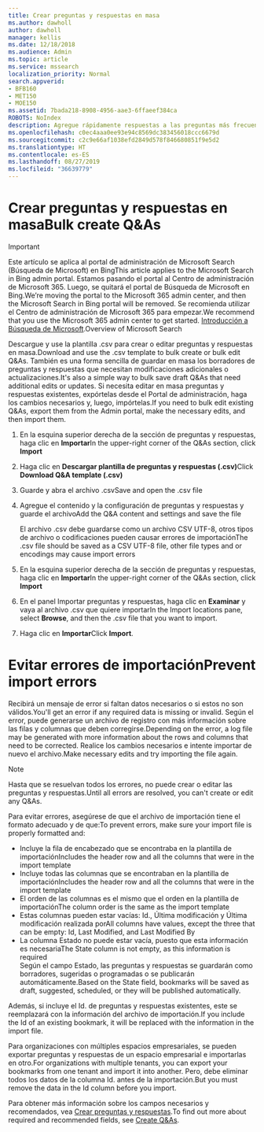 ```yaml
---
title: Crear preguntas y respuestas en masa
ms.author: dawholl
author: dawholl
manager: kellis
ms.date: 12/18/2018
ms.audience: Admin
ms.topic: article
ms.service: mssearch
localization_priority: Normal
search.appverid:
- BFB160
- MET150
- MOE150
ms.assetid: 7bada218-8908-4956-aae3-6ffaeef384ca
ROBOTS: NoIndex
description: Agregue rápidamente respuestas a las preguntas más frecuentes con herramientas de importación en el portal de administración de Búsqueda de Microsoft
ms.openlocfilehash: c0ec4aaa0ee93e94c8569dc383456018ccc6679d
ms.sourcegitcommit: c2c9e66af1038efd2849d578f846680851f9e5d2
ms.translationtype: HT
ms.contentlocale: es-ES
ms.lasthandoff: 08/27/2019
ms.locfileid: "36639779"
---
```

# <a name="bulk-create-qas"></a><span data-ttu-id="0cb23-103">Crear preguntas y respuestas en masa</span><span class="sxs-lookup"><span data-stu-id="0cb23-103">Bulk create Q&As</span></span>

> [!IMPORTANT]
> <span data-ttu-id="0cb23-104">Este artículo se aplica al portal de administración de Microsoft Search (Búsqueda de Microsoft) en Bing</span><span class="sxs-lookup"><span data-stu-id="0cb23-104">This article applies to the Microsoft Search in Bing admin portal.</span></span> <span data-ttu-id="0cb23-105">Estamos pasando el portal al Centro de administración de Microsoft 365. Luego, se quitará el portal de Búsqueda de Microsoft en Bing.</span><span class="sxs-lookup"><span data-stu-id="0cb23-105">We’re moving the portal to the Microsoft 365 admin center, and then the Microsoft Search in Bing portal will be removed.</span></span> <span data-ttu-id="0cb23-106">Se recomienda utilizar el Centro de administración de Microsoft 365 para empezar.</span><span class="sxs-lookup"><span data-stu-id="0cb23-106">We recommend that you use the Microsoft 365 admin center to get started.</span></span> <span data-ttu-id="0cb23-107">[Introducción a Búsqueda de Microsoft](overview-microsoft-search.md).</span><span class="sxs-lookup"><span data-stu-id="0cb23-107">Overview of Microsoft Search</span></span>
    
<span data-ttu-id="0cb23-108">Descargue y use la plantilla .csv para crear o editar preguntas y respuestas en masa.</span><span class="sxs-lookup"><span data-stu-id="0cb23-108">Download and use the .csv template to bulk create or bulk edit Q&As.</span></span> <span data-ttu-id="0cb23-109">También es una forma sencilla de guardar en masa los borradores de preguntas y respuestas que necesitan modificaciones adicionales o actualizaciones.</span><span class="sxs-lookup"><span data-stu-id="0cb23-109">It's also a simple way to bulk save draft Q&As that need additional edits or updates.</span></span> <span data-ttu-id="0cb23-110">Si necesita editar en masa preguntas y respuestas existentes, expórtelas desde el Portal de administración, haga los cambios necesarios y, luego, impórtelas.</span><span class="sxs-lookup"><span data-stu-id="0cb23-110">If you need to bulk edit existing Q&As, export them from the Admin portal, make the necessary edits, and then import them.</span></span>
  
1. <span data-ttu-id="0cb23-111">En la esquina superior derecha de la sección de preguntas y respuestas, haga clic en **Importar**</span><span class="sxs-lookup"><span data-stu-id="0cb23-111">In the upper-right corner of the Q&As section, click **Import**</span></span>
    
2. <span data-ttu-id="0cb23-112">Haga clic en **Descargar plantilla de preguntas y respuestas (.csv)**</span><span class="sxs-lookup"><span data-stu-id="0cb23-112">Click **Download Q&A template (.csv)**</span></span>
    
3. <span data-ttu-id="0cb23-113">Guarde y abra el archivo .csv</span><span class="sxs-lookup"><span data-stu-id="0cb23-113">Save and open the .csv file</span></span>
    
4. <span data-ttu-id="0cb23-114">Agregue el contenido y la configuración de preguntas y respuestas y guarde el archivo</span><span class="sxs-lookup"><span data-stu-id="0cb23-114">Add the Q&A content and settings and save the file</span></span>

    <span data-ttu-id="0cb23-115">El archivo .csv debe guardarse como un archivo CSV UTF-8, otros tipos de archivo o codificaciones pueden causar errores de importación</span><span class="sxs-lookup"><span data-stu-id="0cb23-115">The .csv file should be saved as a CSV UTF-8 file, other file types and or encodings may cause import errors</span></span>
    
5. <span data-ttu-id="0cb23-116">En la esquina superior derecha de la sección de preguntas y respuestas, haga clic en **Importar**</span><span class="sxs-lookup"><span data-stu-id="0cb23-116">In the upper-right corner of the Q&As section, click **Import**</span></span>
    
6. <span data-ttu-id="0cb23-117">En el panel Importar preguntas y respuestas, haga clic en **Examinar** y vaya al archivo .csv que quiere importar</span><span class="sxs-lookup"><span data-stu-id="0cb23-117">In the Import locations pane, select **Browse**, and then the .csv file that you want to import.</span></span> 
    
7. <span data-ttu-id="0cb23-118">Haga clic en **Importar**</span><span class="sxs-lookup"><span data-stu-id="0cb23-118">Click **Import**.</span></span>

# <a name="prevent-import-errors"></a><span data-ttu-id="0cb23-119">Evitar errores de importación</span><span class="sxs-lookup"><span data-stu-id="0cb23-119">Prevent import errors</span></span>      
<span data-ttu-id="0cb23-120">Recibirá un mensaje de error si faltan datos necesarios o si estos no son válidos.</span><span class="sxs-lookup"><span data-stu-id="0cb23-120">You'll get an error if any required data is missing or invalid.</span></span> <span data-ttu-id="0cb23-121">Según el error, puede generarse un archivo de registro con más información sobre las filas y columnas que deben corregirse.</span><span class="sxs-lookup"><span data-stu-id="0cb23-121">Depending on the error, a log file may be generated with more information about the rows and columns that need to be corrected.</span></span> <span data-ttu-id="0cb23-122">Realice los cambios necesarios e intente importar de nuevo el archivo.</span><span class="sxs-lookup"><span data-stu-id="0cb23-122">Make necessary edits and try importing the file again.</span></span>

> [!NOTE]
> <span data-ttu-id="0cb23-123">Hasta que se resuelvan todos los errores, no puede crear o editar las preguntas y respuestas.</span><span class="sxs-lookup"><span data-stu-id="0cb23-123">Until all errors are resolved, you can't create or edit any Q&As.</span></span> 

<span data-ttu-id="0cb23-124">Para evitar errores, asegúrese de que el archivo de importación tiene el formato adecuado y de que:</span><span class="sxs-lookup"><span data-stu-id="0cb23-124">To prevent errors, make sure your import file is properly formatted and:</span></span>
- <span data-ttu-id="0cb23-125">Incluye la fila de encabezado que se encontraba en la plantilla de importación</span><span class="sxs-lookup"><span data-stu-id="0cb23-125">Includes the header row and all the columns that were in the import template</span></span>
- <span data-ttu-id="0cb23-126">Incluye todas las columnas que se encontraban en la plantilla de importación</span><span class="sxs-lookup"><span data-stu-id="0cb23-126">Includes the header row and all the columns that were in the import template</span></span>
- <span data-ttu-id="0cb23-127">El orden de las columnas es el mismo que el orden en la plantilla de importación</span><span class="sxs-lookup"><span data-stu-id="0cb23-127">The column order is the same as the import template</span></span>
- <span data-ttu-id="0cb23-128">Estas columnas pueden estar vacías: Id., Última modificación y Última modificación realizada por</span><span class="sxs-lookup"><span data-stu-id="0cb23-128">All columns have values, except the three that can be empty: Id, Last Modified, and Last Modified By</span></span>
- <span data-ttu-id="0cb23-129">La columna Estado no puede estar vacía, puesto que esta información es necesaria</span><span class="sxs-lookup"><span data-stu-id="0cb23-129">The State column is not empty, as this information is required</span></span>  
<span data-ttu-id="0cb23-130">Según el campo Estado, las preguntas y respuestas se guardarán como borradores, sugeridas o programadas o se publicarán automáticamente.</span><span class="sxs-lookup"><span data-stu-id="0cb23-130">Based on the State field, bookmarks will be saved as draft, suggested, scheduled, or they will be published automatically.</span></span>

<span data-ttu-id="0cb23-131">Además, si incluye el Id. de preguntas y respuestas existentes, este se reemplazará con la información del archivo de importación.</span><span class="sxs-lookup"><span data-stu-id="0cb23-131">If you include the Id of an existing bookmark, it will be replaced with the information in the import file.</span></span>

<span data-ttu-id="0cb23-132">Para organizaciones con múltiples espacios empresariales, se pueden exportar preguntas y respuestas de un espacio empresarial e importarlas en otro.</span><span class="sxs-lookup"><span data-stu-id="0cb23-132">For organizations with multiple tenants, you can export your bookmarks from one tenant and import it into another.</span></span> <span data-ttu-id="0cb23-133">Pero, debe eliminar todos los datos de la columna Id. antes de la importación.</span><span class="sxs-lookup"><span data-stu-id="0cb23-133">But you must remove the data in the Id column before you import.</span></span>

<span data-ttu-id="0cb23-134">Para obtener más información sobre los campos necesarios y recomendados, vea [Crear preguntas y respuestas](create-qas.md).</span><span class="sxs-lookup"><span data-stu-id="0cb23-134">To find out more about required and recommended fields, see [Create Q&As](create-qas.md).</span></span>

  


